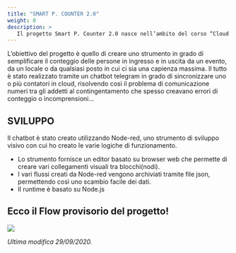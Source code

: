```yaml
---
title: "SMART P. COUNTER 2.0"
weight: 0
description: >
   Il progetto Smart P. Counter 2.0 nasce nell’ambito del corso “Cloud specialist, Big Data e IoT”, Organizzato dalla Fondazione ITS per l'ICT Piemonte.
---
```


L’obiettivo del progetto è quello di creare uno strumento in grado di semplificare il conteggio delle persone in ingresso e in uscita da un evento, da un locale o da qualsiasi posto in cui ci sia una capienza massima.
Il tutto è stato realizzato tramite un chatbot telegram in grado di sincronizzare uno o più contatori in cloud, risolvendo così il problema di comunicazione numeri tra gli addetti al contingentamento che spesso creavano errori di conteggio o incomprensioni...

## SVILUPPO

Il chatbot è stato creato utilizzando Node-red, uno strumento di sviluppo visivo con cui ho creato le varie logiche di funzionamento.
* Lo strumento fornisce un editor basato su browser web che permette di creare vari collegamenti visuali tra blocchi(nodi).  
* I vari flussi creati da Node-red vengono archiviati tramite file json, permettendo così uno scambio facile dei dati.  
* Il runtime è basato su Node.js  

## Ecco il Flow provisorio del progetto!

![](../SmartPCounter_bot.png)


<i>  Ultima modifica 29/09/2020.  
